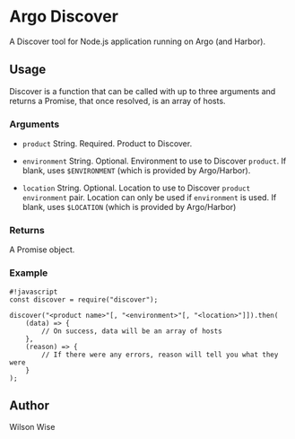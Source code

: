 # Argo Discover

A Discover tool for Node.js application running on Argo (and Harbor).


## Usage

Discover is a function that can be called with up to three arguments and returns a Promise, that
once resolved, is an array of hosts.


### Arguments

+ `product` String. Required. Product to Discover.

+ `environment` String. Optional. Environment to use to Discover `product`. If blank, uses
`$ENVIRONMENT` (which is provided by Argo/Harbor).

+ `location` String. Optional. Location to use to Discover `product` `environment` pair. Location
can only be used if `environment` is used. If blank, uses `$LOCATION` (which is provided by
Argo/Harbor)


### Returns

A Promise object.


### Example

```
#!javascript
const discover = require("discover");

discover("<product name>"[, "<environment>"[, "<location>"]]).then(
    (data) => {
        // On success, data will be an array of hosts
    },
    (reason) => {
        // If there were any errors, reason will tell you what they were
    }
);
```


## Author

Wilson Wise
